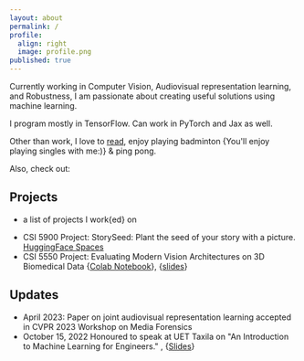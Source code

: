 ```yaml
---
layout: about
permalink: /
profile:
  align: right
  image: profile.png
published: true
---
```

Currently working in Computer Vision, Audiovisual representation learning, and Robustness, I am passionate about creating useful solutions using machine learning. 

I program mostly in TensorFlow. Can work in PyTorch and Jax as well.

Other than work, I love to [read](./readings), enjoy playing badminton {You'll enjoy playing singles with me:)} & ping pong. 

Also, check out: 

## Projects
- a list of projects I work{ed} on
<!--   - Deep Forgery Detector: An deepfake detection framework developed at SMILES Lab under Prof. Khalid Malik. An extensible with support across models written in TensorFlow, PyTorch.
  - Forensic Examiner: An audiospoofing detection benchmarking framework developed at SMILES Lab under Prof. Khalid Malik. An extensible with support across models written in TensorFlow, PyTorch. -->
  - CSI 5900 Project: StorySeed: Plant the seed of your story with a picture. [HuggingFace Spaces](https://huggingface.co/spaces/anasrz/StorySeed)
  - CSI 5550 Project: Evaluating Modern Vision Architectures on 3D Biomedical Data \{[Colab Notebook](https://colab.research.google.com/drive/1nz-NtGxC3NeSJh4ZWQ8jabzBlawnvIWe?usp=sharing)\}, \{[slides](https://docs.google.com/presentation/d/1o1SD0WHBJEqvjOIJWys-Y6z80uuiejmC/edit?usp=sharing&ouid=118316226676823953327&rtpof=true&sd=true)\}

## Updates
  - April 2023: Paper on joint audiovisual representation learning accepted in CVPR 2023 Workshop on Media Forensics
  - October 15, 2022 Honoured to speak at UET Taxila on "An Introduction to Machine Learning for Engineers." , \{[Slides](https://docs.google.com/presentation/d/1HIWUd9OQaHk1D1ESe77uEcZ6ir7DKLdQIj3rKms_yPs/edit?usp=sharing)\}
